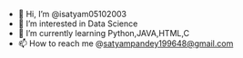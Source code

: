 - 👋 Hi, I’m @isatyam05102003
- 👀 I’m interested in Data Science
- 🌱 I’m currently learning Python,JAVA,HTML,C
- 📫 How to reach me @satyampandey199648@gmail.com

<!---
isatyam05102003/isatyam05102003 is a ✨ special ✨ repository because its `README.md` (this file) appears on your GitHub profile.
You can click the Preview link to take a look at your changes.
--->
